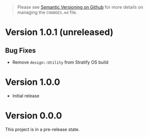 > Please see [Semantic Versioning on Github](https://blog.stratifylabs.dev/device/2021-07-12-Semantic-Versioning-and-Github/) for more details on managing the `CHANGES.md` file.

# Version 1.0.1 (unreleased)

## Bug Fixes

- Remove `design::Utility` from Stratify OS build

# Version 1.0.0

- Initial release

# Version 0.0.0

This project is in a pre-release state.
